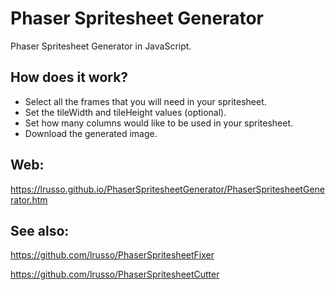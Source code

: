 # Phaser Spritesheet Generator

Phaser Spritesheet Generator in JavaScript.

## How does it work?

* Select all the frames that you will need in your spritesheet.
* Set the tileWidth and tileHeight values (optional).
* Set how many columns would like to be used in your spritesheet.
* Download the generated image.

## Web:

https://lrusso.github.io/PhaserSpritesheetGenerator/PhaserSpritesheetGenerator.htm

## See also:

https://github.com/lrusso/PhaserSpritesheetFixer

https://github.com/lrusso/PhaserSpritesheetCutter
